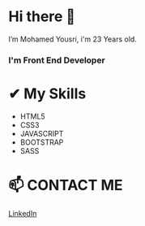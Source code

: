 # Hi there 👋
I’m Mohamed Yousri, i'm 23 Years old.

### I'm Front End Developer

# ✔ My Skills
- HTML5
- CSS3
- JAVASCRIPT
- BOOTSTRAP
- SASS

# 📫 CONTACT ME
[LinkedIn](www.linkedin.com/in/mohamedyousri-)


<!---
Mohamedyousri2021/Mohamedyousri2021 is a ✨ special ✨ repository because its `README.md` (this file) appears on your GitHub profile.
You can click the Preview link to take a look at your changes.
--->
